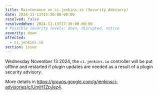 ```yaml
---
title: Maintenance on ci.jenkins.io (Security Advisory)
date: 2024-11-13T15:30:00-00:00
resolved: false
resolvedWhen: 2024-11-13T17:30:00-00:00
# Possible severity levels: down, disrupted, notice
severity: down
affected:
  - ci.jenkins.io
section: issue
---
```


<!--

[Final Message]
The ci.jenkins.io controller is running with updated plugins and Core.

[Initial message]

-->

Wednesday November 13 2024, the `ci.jenkins.io` controller will be put offline and restarted if plugin updates are needed as a result of a plugin security advisory.

More details in <https://groups.google.com/g/jenkinsci-advisories/c/UmiH1ZpJez4>.
